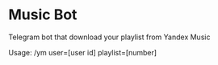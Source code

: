 # Music Bot
Telegram bot that download your playlist from Yandex Music

Usage:
/ym user=[user id] playlist=[number]
